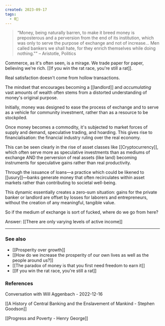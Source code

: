 ```yaml
---
created: 2023-09-17
tags:
  - 0🌲
---
```

> “Money, being naturally barren, to make it breed money is preposterous and a perversion from the end of its institution, which was only to serve the purpose of exchange and not of increase... Men called bankers we shall hate, for they enrich themselves while doing nothing."" – Aristotle, Politics

Commerce, as it's often seen, is a mirage. We trade paper for paper, believing we're rich. [[If you win the rat race, you're still a rat]].

Real satisfaction doesn't come from hollow transactions. 

The mindset that encourages becoming a [[landlord]] and *accumulating* vast amounts of wealth often stems from a distorted understanding of money's original purpose. 

Initially, money was designed to ease the process of exchange and to serve as a vehicle for community investment, rather than as a resource to be stockpiled.

Once money becomes a commodity, it's subjected to market forces of supply and demand, speculative trading, and hoarding. This gives rise to financialisation: the financial industry ruling over the real economy. 

This can be seen clearly in the rise of asset classes like [[Cryptocurrency]], which often serve more as speculative investments than as mediums of exchange AND the perversion of real assets (like land) becoming instruments for speculative gains rather than real productivity.

Through the issuance of loans—a practice which could be likened to [[usury]]—banks generate money that often recirculates within asset markets rather than contributing to societal well-being.

This dynamic essentially creates a zero-sum situation: gains for the private banker or landlord are offset by losses for laborers and entrepreneurs, without the creation of any meaningful, tangible value.

So if the medium of exchange is sort of fucked, where do we go from here?

Answer: [[There are only varying levels of active income]]

---
### See also
- [[Prosperity over growth]]
- [[How do we increase the prosperity of our own lives as well as the people around us?]]
- [[The paradox of money is that you first need freedom to earn it]]
- [[If you win the rat race, you're still a rat]]

### References

Conversation with Will Aggenbach - 2022-12-16

[[A History of Central Banking and the Enslavement of Mankind - Stephen Goodson]]

[[Progress and Poverty - Henry George]]